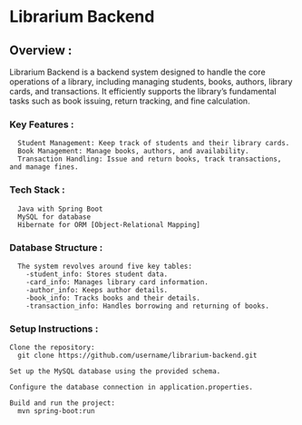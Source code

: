 # Librarium Backend
## Overview : 

Librarium Backend is a backend system designed to handle the core operations of a library, including managing students, books, authors, library cards, and transactions. It efficiently supports the library’s fundamental tasks such as book issuing, return tracking, and fine calculation.

### Key Features :
      Student Management: Keep track of students and their library cards.
      Book Management: Manage books, authors, and availability.
      Transaction Handling: Issue and return books, track transactions, and manage fines.
      
### Tech Stack :
      Java with Spring Boot
      MySQL for database
      Hibernate for ORM [Object-Relational Mapping]
      
### Database Structure :
      The system revolves around five key tables:
        -student_info: Stores student data.
        -card_info: Manages library card information.
        -author_info: Keeps author details.
        -book_info: Tracks books and their details.
        -transaction_info: Handles borrowing and returning of books.

### Setup Instructions :
    Clone the repository:
      git clone https://github.com/username/librarium-backend.git
      
    Set up the MySQL database using the provided schema.
    
    Configure the database connection in application.properties.
    
    Build and run the project:
      mvn spring-boot:run
